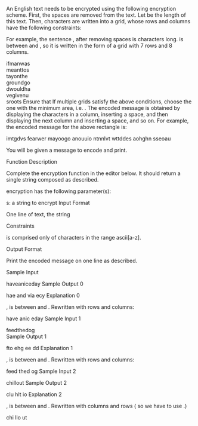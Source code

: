 An English text needs to be encrypted using the following encryption scheme. 
First, the spaces are removed from the text. Let  be the length of this text. 
Then, characters are written into a grid, whose rows and columns have the following constraints:

For example, the sentence , after removing spaces is  characters long.  is between  and , so it is written in the form of a grid with 7 rows and 8 columns.

ifmanwas  
meanttos          
tayonthe  
groundgo  
dwouldha  
vegivenu  
sroots
Ensure that 
If multiple grids satisfy the above conditions, choose the one with the minimum area, i.e. .
The encoded message is obtained by displaying the characters in a column, inserting a space, and then displaying the next column and inserting a space, and so on. For example, the encoded message for the above rectangle is:

imtgdvs fearwer mayoogo anouuio ntnnlvt wttddes aohghn sseoau

You will be given a message to encode and print.

Function Description

Complete the encryption function in the editor below. It should return a single string composed as described.

encryption has the following parameter(s):

s: a string to encrypt
Input Format

One line of text, the string 

Constraints

 
 is comprised only of characters in the range ascii[a-z].

Output Format

Print the encoded message on one line as described.

Sample Input

haveaniceday
Sample Output 0

hae and via ecy
Explanation 0

,  is between  and . 
Rewritten with  rows and  columns:

have
anic
eday
Sample Input 1

feedthedog    
Sample Output 1

fto ehg ee dd
Explanation 1

,  is between  and . 
Rewritten with  rows and  columns:

feed
thed
og
Sample Input 2

chillout
Sample Output 2

clu hlt io
Explanation 2

,  is between  and . 
Rewritten with  columns and  rows ( so we have to use .)

chi
llo
ut